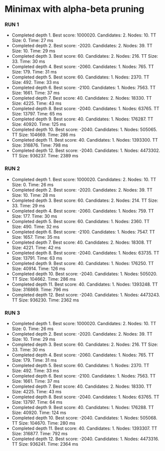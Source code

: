 # Minimax with alpha-beta pruning

### RUN 1
- Completed depth 1. Best score: 1000020. Candidates: 2. Nodes: 10. TT Size: 0. Time: 27 ms
- Completed depth 2. Best score: -2020. Candidates: 2. Nodes: 39. TT Size: 10. Time: 29 ms
- Completed depth 3. Best score: 60. Candidates: 2. Nodes: 216. TT Size: 33. Time: 30 ms
- Completed depth 4. Best score: -2060. Candidates: 1. Nodes: 765. TT Size: 179. Time: 31 ms
- Completed depth 5. Best score: 60. Candidates: 1. Nodes: 2370. TT Size: 492. Time: 33 ms
- Completed depth 6. Best score: -2100. Candidates: 1. Nodes: 7563. TT Size: 1661. Time: 37 ms
- Completed depth 7. Best score: 40. Candidates: 2. Nodes: 18330. TT Size: 4225. Time: 43 ms
- Completed depth 8. Best score: -2040. Candidates: 1. Nodes: 63765. TT Size: 13797. Time: 65 ms
- Completed depth 9. Best score: 40. Candidates: 1. Nodes: 176287. TT Size: 40920. Time: 125 ms
- Completed depth 10. Best score: -2040. Candidates: 1. Nodes: 505065. TT Size: 104669. Time: 286 ms
- Completed depth 11. Best score: 40. Candidates: 1. Nodes: 1393300. TT Size: 316876. Time: 798 ms
- Completed depth 12. Best score: -2040. Candidates: 1. Nodes: 4473302. TT Size: 936237. Time: 2389 ms

### RUN 2
- Completed depth 1. Best score: 1000020. Candidates: 2. Nodes: 10. TT Size: 0. Time: 26 ms
- Completed depth 2. Best score: -2020. Candidates: 2. Nodes: 39. TT Size: 10. Time: 28 ms
- Completed depth 3. Best score: 60. Candidates: 2. Nodes: 214. TT Size: 33. Time: 29 ms
- Completed depth 4. Best score: -2060. Candidates: 1. Nodes: 759. TT Size: 177. Time: 30 ms
- Completed depth 5. Best score: 60. Candidates: 1. Nodes: 2360. TT Size: 490. Time: 32 ms
- Completed depth 6. Best score: -2100. Candidates: 1. Nodes: 7547. TT Size: 1657. Time: 35 ms
- Completed depth 7. Best score: 40. Candidates: 2. Nodes: 18308. TT Size: 4221. Time: 42 ms
- Completed depth 8. Best score: -2040. Candidates: 1. Nodes: 63735. TT Size: 13791. Time: 63 ms
- Completed depth 9. Best score: 40. Candidates: 1. Nodes: 176250. TT Size: 40914. Time: 126 ms
- Completed depth 10. Best score: -2040. Candidates: 1. Nodes: 505020. TT Size: 104662. Time: 286 ms
- Completed depth 11. Best score: 40. Candidates: 1. Nodes: 1393248. TT Size: 316869. Time: 796 ms
- Completed depth 12. Best score: -2040. Candidates: 1. Nodes: 4473243. TT Size: 936230. Time: 2362 ms

### RUN 3
- Completed depth 1. Best score: 1000020. Candidates: 2. Nodes: 10. TT Size: 0. Time: 26 ms
- Completed depth 2. Best score: -2020. Candidates: 2. Nodes: 39. TT Size: 10. Time: 29 ms
- Completed depth 3. Best score: 60. Candidates: 2. Nodes: 216. TT Size: 33. Time: 30 ms
- Completed depth 4. Best score: -2060. Candidates: 1. Nodes: 765. TT Size: 179. Time: 31 ms
- Completed depth 5. Best score: 60. Candidates: 1. Nodes: 2370. TT Size: 492. Time: 33 ms
- Completed depth 6. Best score: -2100. Candidates: 1. Nodes: 7563. TT Size: 1661. Time: 37 ms
- Completed depth 7. Best score: 40. Candidates: 2. Nodes: 18330. TT Size: 4225. Time: 43 ms
- Completed depth 8. Best score: -2040. Candidates: 1. Nodes: 63765. TT Size: 13797. Time: 64 ms
- Completed depth 9. Best score: 40. Candidates: 1. Nodes: 176288. TT Size: 40920. Time: 124 ms
- Completed depth 10. Best score: -2040. Candidates: 1. Nodes: 505068. TT Size: 104670. Time: 280 ms
- Completed depth 11. Best score: 40. Candidates: 1. Nodes: 1393307. TT Size: 316877. Time: 792 ms
- Completed depth 12. Best score: -2040. Candidates: 1. Nodes: 4473316. TT Size: 936241. Time: 2364 ms